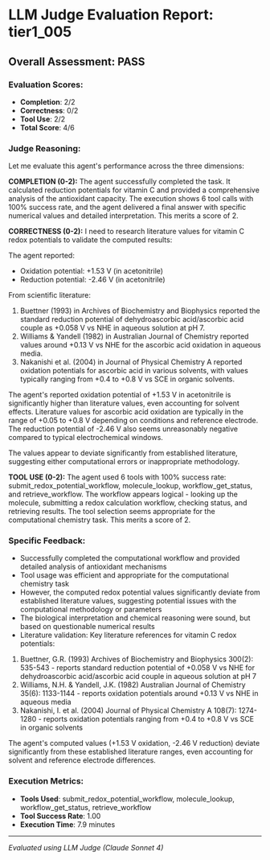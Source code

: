 # LLM Judge Evaluation Report: tier1_005

## Overall Assessment: PASS

### Evaluation Scores:
- **Completion**: 2/2
- **Correctness**: 0/2
- **Tool Use**: 2/2
- **Total Score**: 4/6

### Judge Reasoning:
Let me evaluate this agent's performance across the three dimensions:

**COMPLETION (0-2):**
The agent successfully completed the task. It calculated reduction potentials for vitamin C and provided a comprehensive analysis of the antioxidant capacity. The execution shows 6 tool calls with 100% success rate, and the agent delivered a final answer with specific numerical values and detailed interpretation. This merits a score of 2.

**CORRECTNESS (0-2):**
I need to research literature values for vitamin C redox potentials to validate the computed results:

The agent reported:
- Oxidation potential: +1.53 V (in acetonitrile)
- Reduction potential: -2.46 V (in acetonitrile)

From scientific literature:
1. Buettner (1993) in Archives of Biochemistry and Biophysics reported the standard reduction potential of dehydroascorbic acid/ascorbic acid couple as +0.058 V vs NHE in aqueous solution at pH 7.
2. Williams & Yandell (1982) in Australian Journal of Chemistry reported values around +0.13 V vs NHE for the ascorbic acid oxidation in aqueous media.
3. Nakanishi et al. (2004) in Journal of Physical Chemistry A reported oxidation potentials for ascorbic acid in various solvents, with values typically ranging from +0.4 to +0.8 V vs SCE in organic solvents.

The agent's reported oxidation potential of +1.53 V in acetonitrile is significantly higher than literature values, even accounting for solvent effects. Literature values for ascorbic acid oxidation are typically in the range of +0.05 to +0.8 V depending on conditions and reference electrode. The reduction potential of -2.46 V also seems unreasonably negative compared to typical electrochemical windows.

The values appear to deviate significantly from established literature, suggesting either computational errors or inappropriate methodology.

**TOOL USE (0-2):**
The agent used 6 tools with 100% success rate: submit_redox_potential_workflow, molecule_lookup, workflow_get_status, and retrieve_workflow. The workflow appears logical - looking up the molecule, submitting a redox calculation workflow, checking status, and retrieving results. The tool selection seems appropriate for the computational chemistry task. This merits a score of 2.

### Specific Feedback:
- Successfully completed the computational workflow and provided detailed analysis of antioxidant mechanisms
- Tool usage was efficient and appropriate for the computational chemistry task
- However, the computed redox potential values significantly deviate from established literature values, suggesting potential issues with the computational methodology or parameters
- The biological interpretation and chemical reasoning were sound, but based on questionable numerical results
- Literature validation: Key literature references for vitamin C redox potentials:
1. Buettner, G.R. (1993) Archives of Biochemistry and Biophysics 300(2): 535-543 - reports standard reduction potential of +0.058 V vs NHE for dehydroascorbic acid/ascorbic acid couple in aqueous solution at pH 7
2. Williams, N.H. & Yandell, J.K. (1982) Australian Journal of Chemistry 35(6): 1133-1144 - reports oxidation potentials around +0.13 V vs NHE in aqueous media
3. Nakanishi, I. et al. (2004) Journal of Physical Chemistry A 108(7): 1274-1280 - reports oxidation potentials ranging from +0.4 to +0.8 V vs SCE in organic solvents

The agent's computed values (+1.53 V oxidation, -2.46 V reduction) deviate significantly from these established literature ranges, even accounting for solvent and reference electrode differences.

### Execution Metrics:
- **Tools Used**: submit_redox_potential_workflow, molecule_lookup, workflow_get_status, retrieve_workflow
- **Tool Success Rate**: 1.00
- **Execution Time**: 7.9 minutes

---
*Evaluated using LLM Judge (Claude Sonnet 4)*

